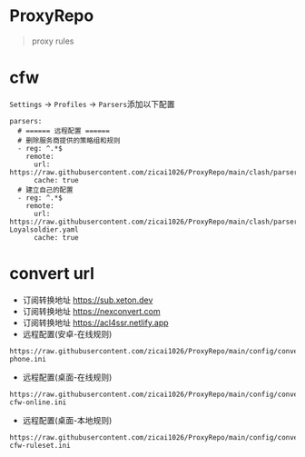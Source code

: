 # ProxyRepo

> proxy rules

# cfw

`Settings` -> `Profiles` -> `Parsers`添加以下配置

```
parsers:
  # ====== 远程配置 ======
  # 删除服务商提供的策略组和规则
  - reg: ^.*$
    remote:
      url: https://raw.githubusercontent.com/zicai1026/ProxyRepo/main/clash/parser/clear.js
      cache: true
  # 建立自己的配置
  - reg: ^.*$
    remote:
      url: https://raw.githubusercontent.com/zicai1026/ProxyRepo/main/clash/parser/parser-Loyalsoldier.yaml
      cache: true
```

# convert url

* 订阅转换地址    <a href="https://sub.xeton.dev" target="_blank">https://sub.xeton.dev</a>
* 订阅转换地址    <a href="https://nexconvert.com" target="_blank">https://nexconvert.com</a>
* 订阅转换地址    <a href="https://acl4ssr.netlify.app" target="_blank">https://acl4ssr.netlify.app</a>
* 远程配置(安卓-在线规则)

```
https://raw.githubusercontent.com/zicai1026/ProxyRepo/main/config/convert-phone.ini
```

* 远程配置(桌面-在线规则)

```
https://raw.githubusercontent.com/zicai1026/ProxyRepo/main/config/convert-cfw-online.ini
```

* 远程配置(桌面-本地规则)

```
https://raw.githubusercontent.com/zicai1026/ProxyRepo/main/config/convert-cfw-ruleset.ini
```

